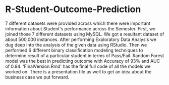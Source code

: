 # R-Student-Outcome-Prediction
7 different datasets were provided across which there were important information about Student's performance across the Semester.
First, we joined those 7 different datasets using MySQL. We got a resultant dataset of about 500,000 instances.
After performing Exploratory Data Analysis we dug deep into the analysis of the given data using RStudio.
Then we performed 6 different binary classification modeling techniques to determine result of a particular student in terms of Pass/Fail. 
Random Forest model was the best in predicting outcome with Accuracy of 93% and AUC of 0.94.
'FinalVersion.Rmd' has the final full code of all the models we worked on.
There is a presentation file as well to get an idea about the business case we put forward.
